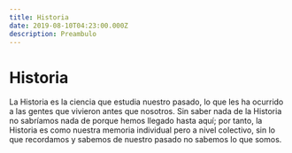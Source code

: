 ```yaml
---
title: Historia
date: 2019-08-10T04:23:00.000Z
description: Preambulo
---
```


# Historia

La Historia es la ciencia que estudia nuestro pasado, lo que les ha ocurrido a las gentes que vivieron antes que nosotros. Sin saber nada de la Historia no sabríamos nada de porque hemos llegado hasta aquí; por tanto, la Historia es como nuestra memoria individual pero a nivel colectivo, sin lo que recordamos y sabemos de nuestro pasado no sabemos lo que somos.
